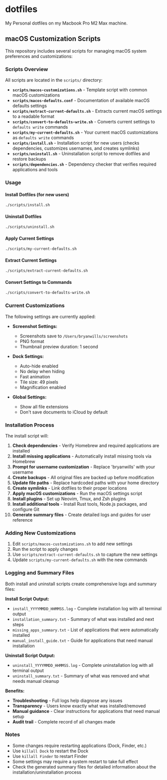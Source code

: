 # dotfiles

My Personal dotfiles on my Macbook Pro M2 Max machine.

## macOS Customization Scripts

This repository includes several scripts for managing macOS system preferences and customizations:

### Scripts Overview

All scripts are located in the `scripts/` directory:

- **`scripts/macos-customizations.sh`** - Template script with common macOS customizations
- **`scripts/macos-defaults.conf`** - Documentation of available macOS defaults settings
- **`scripts/extract-current-defaults.sh`** - Extracts current macOS settings to a readable format
- **`scripts/convert-to-defaults-write.sh`** - Converts current settings to `defaults write` commands
- **`scripts/my-current-defaults.sh`** - Your current macOS customizations as `defaults write` commands
- **`scripts/install.sh`** - Installation script for new users (checks dependencies, customizes usernames, and creates symlinks)
- **`scripts/uninstall.sh`** - Uninstallation script to remove dotfiles and restore backups
- **`scripts/dependencies.sh`** - Dependency checker that verifies required applications and tools

### Usage

#### Install Dotfiles (for new users)
```bash
./scripts/install.sh
```

#### Uninstall Dotfiles
```bash
./scripts/uninstall.sh
```

#### Apply Current Settings
```bash
./scripts/my-current-defaults.sh
```

#### Extract Current Settings
```bash
./scripts/extract-current-defaults.sh
```

#### Convert Settings to Commands
```bash
./scripts/convert-to-defaults-write.sh
```

### Current Customizations

The following settings are currently applied:

- **Screenshot Settings:**
  - Screenshots save to `/Users/bryanwills/screenshots`
  - PNG format
  - Thumbnail preview duration: 1 second

- **Dock Settings:**
  - Auto-hide enabled
  - No delay when hiding
  - Fast animation
  - Tile size: 49 pixels
  - Magnification enabled

- **Global Settings:**
  - Show all file extensions
  - Don't save documents to iCloud by default

### Installation Process

The install script will:

1. **Check dependencies** - Verify Homebrew and required applications are installed
2. **Install missing applications** - Automatically install missing tools via Homebrew
3. **Prompt for username customization** - Replace 'bryanwills' with your username
4. **Create backups** - All original files are backed up before modification
5. **Update file paths** - Replace hardcoded paths with your home directory
6. **Create symlinks** - Link dotfiles to their proper locations
7. **Apply macOS customizations** - Run the macOS settings script
8. **Install plugins** - Set up Neovim, Tmux, and Zsh plugins
9. **Install additional tools** - Install Rust tools, Node.js packages, and configure Git
10. **Generate summary files** - Create detailed logs and guides for user reference

### Adding New Customizations

1. Edit `scripts/macos-customizations.sh` to add new settings
2. Run the script to apply changes
3. Use `scripts/extract-current-defaults.sh` to capture the new settings
4. Update `scripts/my-current-defaults.sh` with the new commands

### Logging and Summary Files

Both install and uninstall scripts create comprehensive logs and summary files:

**Install Script Output:**
- `install_YYYYMMDD_HHMMSS.log` - Complete installation log with all terminal output
- `installation_summary.txt` - Summary of what was installed and next steps
- `missing_apps_summary.txt` - List of applications that were automatically installed
- `manual_install_guide.txt` - Guide for applications that need manual installation

**Uninstall Script Output:**
- `uninstall_YYYYMMDD_HHMMSS.log` - Complete uninstallation log with all terminal output
- `uninstall_summary.txt` - Summary of what was removed and what needs manual cleanup

**Benefits:**
- **Troubleshooting** - Full logs help diagnose any issues
- **Transparency** - Users know exactly what was installed/removed
- **Manual guidance** - Clear instructions for applications that need manual setup
- **Audit trail** - Complete record of all changes made

### Notes

- Some changes require restarting applications (Dock, Finder, etc.)
- Use `killall Dock` to restart the Dock
- Use `killall Finder` to restart Finder
- Some settings may require a system restart to take full effect
- Check the generated summary files for detailed information about the installation/uninstallation process
